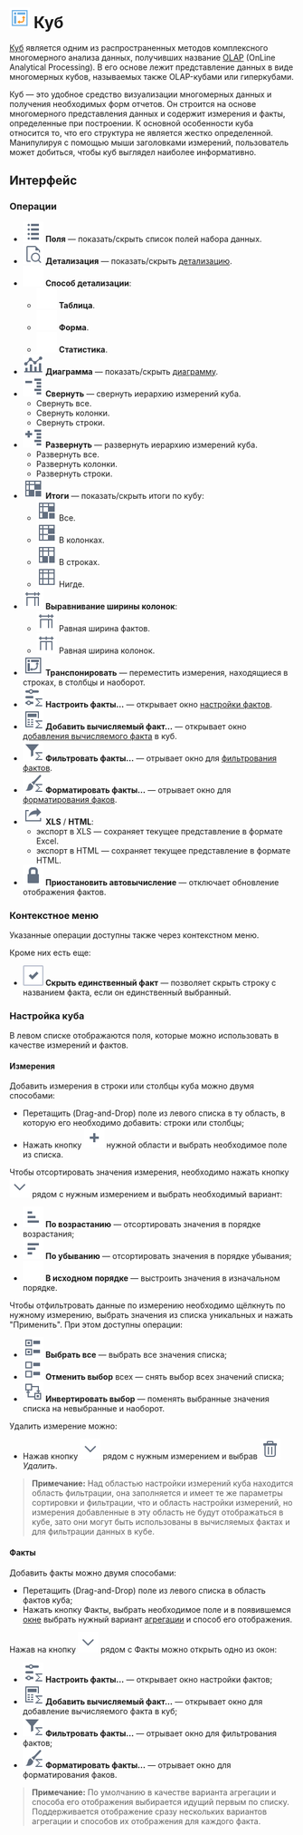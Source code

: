 # ![Визуализатор Куб](../../images/icons/view_types/cube_default.svg) Куб

[Куб](https://wiki.loginom.ru/articles/cube.html) является одним из распространенных методов комплексного многомерного анализа данных, получивших название [OLAP](https://wiki.loginom.ru/articles/online-analytical-processing.html) (OnLine Analytical Processing). В его основе лежит представление данных в виде многомерных кубов, называемых также OLAP-кубами или гиперкубами.

Куб — это удобное средство визуализации многомерных данных и получения необходимых форм отчетов. Он строится на основе многомерного представления данных и содержит измерения и факты, определенные при построении. К основной особенности куба относится то, что его структура не является жестко определенной. Манипулируя с помощью мыши заголовками измерений, пользователь может добиться, чтобы куб выглядел наиболее информативно.

## Интерфейс

### Операции

* ![Поля](../../images/icons/toolbar-controls/fields-list_default.svg) **Поля** — показать/скрыть список полей набора данных.
* ![Детализация](../../images/icons/toolbar-controls/show-fast-viewer_default.svg) **Детализация** — показать/скрыть [детализацию](./details.md).
* ![aa](../../images/icons/blank.svg) **Способ детализации**:
  * ![aa](../../images/icons/blank.svg) **Таблица**.
  * ![aa](../../images/icons/blank.svg) **Форма**.
  * ![aa](../../images/icons/blank.svg) **Статистика**.
* ![Диаграмма](../../images/icons/toolbar-controls/chart_default.svg) **Диаграмма** — показать/скрыть [диаграмму](./chart.md).
* ![Свернуть](../../images/icons/toolbar-controls/collapce-all_default.svg) **Свернуть** — свернуть иерархию измерений куба.
  * Свернуть все.
  * Свернуть колонки.
  * Свернуть строки.
* ![Развернуть](../../images/icons/toolbar-controls/open-all_default.svg) **Развернуть** — развернуть иерархию измерений куба.
  * Развернуть все.
  * Развернуть колонки.
  * Развернуть строки.
* ![Итоги](../../images/icons/toolbar-controls/show-total-all_default.svg) **Итоги** — показать/скрыть итоги по кубу:
  * ![Итоги-все](../../images/icons/toolbar-controls/show-total-all_default.svg) Все.
  * ![Итоги-колонки](../../images/icons/toolbar-controls/show-total-col_default.svg) В колонках.
  * ![Итоги-строки](../../images/icons/toolbar-controls/show-total-row_default.svg) В строках.
  * ![Итоги-нигде](../../images/icons/toolbar-controls/show-total-nor_default.svg) Нигде.
* ![Выравнивание](../../images/icons/toolbar-controls/width-equal_default.svg) **Выравнивание ширины колонок**:
  * ![Выравнивание](../../images/icons/toolbar-controls/width-equal_default.svg) Равная ширина фактов.
  * ![Выравнивание](../../images/icons/toolbar-controls/width-same_default.svg) Равная ширина колонок.
* ![Транспонировать](../../images/icons/toolbar-controls/transform_default.svg) **Транспонировать** — переместить измерения, находящиеся в строках, в столбцы и наоборот.
* ![Настроить факты](../../images/icons/cube-cases/cube-cases-case-tune_default.svg) **Настроить факты…** — открывает окно [настройки фактов](./configurefacts.md).
* ![Добавить вычисляемый факт](../../images/icons/cube-cases/cube-cases-case-calc_default.svg) **Добавить вычисляемый факт…** — открывает окно [добавления вычисляемого факта](./addcalculatingfact.md) в куб.
* ![Фильтровать факты](../../images/icons/cube-cases/cube-cases-case-filter_default.svg) **Фильтровать факты…** — отрывает окно для  [фильтрования фактов](./filterfacts.md).
* ![Форматировать факты](../../images/icons/cube-cases/cube-cases-case-format_default.svg) **Форматировать факты…** — отрывает окно для [форматирования факов](./formatfacts.md).
* ![Экспорт](../../images/icons/toolbar-controls/export_default.svg) **XLS** / **HTML**:
  * экспорт в XLS — сохраняет текущее представление в формате Excel.
  * экспорт в HTML — сохраняет текущее представление в формате HTML.
* ![Приостановить автовычисление](../../images/icons/toolbar-controls/locked_default.svg) **Приостановить автовычисление** — отключает обновление отображения фактов.

### Контекстное меню

Указанные операции доступны также через контекстном меню.

Кроме них есть еще:

* ![Скрыть единственный факт](../../images/icons/checkbox-states/checked_default.svg) **Скрыть единственный факт** — позволяет скрыть строку с названием факта, если он единственный выбранный.

### Настройка куба

В левом списке отображаются поля, которые можно использовать в качестве измерений и фактов.

#### Измерения

Добавить измерения в строки или столбцы куба можно двумя способами:

* Перетащить (Drag-and-Drop) поле из левого списка в ту область, в которую его необходимо добавить: строки или столбцы;
* Нажать кнопку ![добавить](../../images/icons/toolbar-controls/plus-native_default.svg) нужной области и выбрать необходимое поле из списка.

Чтобы отсортировать значения измерения, необходимо нажать кнопку ![Раскрыть список](../../images/icons/toolbar-controls/down_default.svg) рядом с нужным измерением и выбрать необходимый вариант:

* ![По возрастанию](../../images/icons/toolbar-controls/low-to-hight_default.svg) **По возрастанию** — отсортировать значения в порядке возрастания;
* ![По убыванию](../../images/icons/toolbar-controls/hight-to-low_default.svg) **По убыванию** — отсортировать значения в порядке убывания;
* ![ ](../../images/icons/blank.svg) **В исходном порядке** — выстроить значения в изначальном порядке.

Чтобы отфильтровать данные по измерению необходимо щёлкнуть по нужному измерению, выбрать значения из списка уникальных и нажать "Применить".
При этом доступны операции:

* ![Выбрать все](../../images/icons/toolbar-controls/check-all_default.svg) **Выбрать все** — выбрать все значения списка;
* ![Отменить выбор](../../images/icons/toolbar-controls/uncheck-all_default.svg) **Отменить выбор** всех — снять выбор всех значений списка;
* ![Инвертировать выбор](../../images/icons/toolbar-controls/reverse-check_default.svg) **Инвертировать выбор** — поменять выбранные значения списка на невыбранные и наоборот.

Удалить измерение можно:

* Нажав кнопку ![Раскрыть список](../../images/icons/toolbar-controls/down_default.svg) рядом с нужным измерением и выбрав ![Удалить](../../images/icons/toolbar-controls/delete_default.svg) *Удалить*.

> **Примечание:** Над областью настройки измерений куба находится область фильтрации, она заполняется и имеет те же параметры сортировки и фильтрации, что и область настройки измерений, но измерения добавленные в эту область не будут отображаться в кубе, зато они могут быть использованы в вычисляемых фактах и для фильтрации данных в кубе.

#### Факты

Добавить факты можно двумя способами:

* Перетащить (Drag-and-Drop) поле из левого списка в область фактов куба;
* Нажать кнопку Факты, выбрать необходимое поле и в появившемся [окне](./addfact.md) выбрать нужный вариант [агрегации](../../processors/func/aggregation-functions.md) и способ его отображения.

Нажав на кнопку ![Раскрыть список](../../images/icons/toolbar-controls/down_default.svg) рядом с Факты можно открыть одно из окон:

* ![Настроить факты](../../images/icons/cube-cases/cube-cases-case-tune_default.svg) **Настроить факты…** — открывает окно настройки фактов;
* ![Добавить вычисляемый факт](../../images/icons/cube-cases/cube-cases-case-calc_default.svg) **Добавить вычисляемый факт…** — открывает окно для добавление вычисляемого факта в куб;
* ![Фильтровать факты](../../images/icons/cube-cases/cube-cases-case-filter_default.svg) **Фильтровать факты…** — отрывает окно для фильтрования фактов;
* ![Форматировать факты](../../images/icons/cube-cases/cube-cases-case-format_default.svg) **Форматировать факты…** — отрывает окно для форматирования факов.

>**Примечание:** По умолчанию в качестве варианта агрегации и способа его отображения выбирается идущий первым по списку. Поддерживается отображение сразу нескольких вариантов агрегации и способов их отображения для каждого факта.